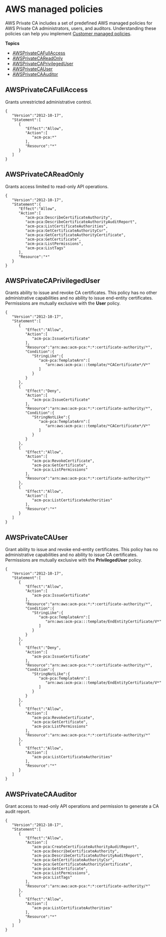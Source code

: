 # AWS managed policies<a name="auth-AwsManagedPolicies"></a>

AWS Private CA includes a set of predefined AWS managed policies for AWS Private CA administrators, users, and auditors\. Understanding these policies can help you implement [Customer managed policies](auth-CustManagedPolicies.md)\.

**Topics**
+ [AWSPrivateCAFullAccess](#AWSPrivateCAFullAccess)
+ [AWSPrivateCAReadOnly](#AWSPrivateCAReadOnly)
+ [AWSPrivateCAPrivilegedUser](#AWSPrivateCAPrivilegedUser)
+ [AWSPrivateCAUser](#AWSPrivateCAUser)
+ [AWSPrivateCAAuditor](#AWSPrivateCAAuditor)

## AWSPrivateCAFullAccess<a name="AWSPrivateCAFullAccess"></a>

Grants unrestricted administrative control\.

```
{
   "Version":"2012-10-17",
   "Statement":[
      {
         "Effect":"Allow",
         "Action":[
            "acm-pca:*"
         ],
         "Resource":"*"
      }
   ]
}
```

## AWSPrivateCAReadOnly<a name="AWSPrivateCAReadOnly"></a>

Grants access limited to read\-only API operations\.

```
{
   "Version":"2012-10-17",
   "Statement":{
      "Effect":"Allow",
      "Action":[
         "acm-pca:DescribeCertificateAuthority",
         "acm-pca:DescribeCertificateAuthorityAuditReport",
         "acm-pca:ListCertificateAuthorities",
         "acm-pca:GetCertificateAuthorityCsr",
         "acm-pca:GetCertificateAuthorityCertificate",
         "acm-pca:GetCertificate",
         "acm-pca:ListPermissions",
         "acm-pca:ListTags"
      ],
      "Resource":"*"
   }
}
```

## AWSPrivateCAPrivilegedUser<a name="AWSPrivateCAPrivilegedUser"></a>

Grants ability to issue and revoke CA certificates\. This policy has no other administrative capabilities and no ability to issue end\-entity certificates\. Permissions are mutually exclusive with the **User** policy\. 

```
{
   "Version":"2012-10-17",
   "Statement":[
      {
         "Effect":"Allow",
         "Action":[
            "acm-pca:IssueCertificate"
         ],
         "Resource":"arn:aws:acm-pca:*:*:certificate-authority/*",
         "Condition":{
            "StringLike":{
               "acm-pca:TemplateArn":[
                  "arn:aws:acm-pca:::template/*CACertificate*/V*"
               ]
            }
         }
      },
      {
         "Effect":"Deny",
         "Action":[
            "acm-pca:IssueCertificate"
         ],
         "Resource":"arn:aws:acm-pca:*:*:certificate-authority/*",
         "Condition":{
            "StringNotLike":{
               "acm-pca:TemplateArn":[
                  "arn:aws:acm-pca:::template/*CACertificate*/V*"
               ]
            }
         }
      },
      {
         "Effect":"Allow",
         "Action":[
            "acm-pca:RevokeCertificate",
            "acm-pca:GetCertificate",
            "acm-pca:ListPermissions"
         ],
         "Resource":"arn:aws:acm-pca:*:*:certificate-authority/*"
      },
      {
         "Effect":"Allow",
         "Action":[
            "acm-pca:ListCertificateAuthorities"
         ],
         "Resource":"*"
      }
   ]
}
```

## AWSPrivateCAUser<a name="AWSPrivateCAUser"></a>

Grant ability to issue and revoke end\-entity certificates\. This policy has no administrative capabilities and no ability to issue CA certificates\. Permissions are mutually exclusive with the **PrivilegedUser** policy\.

```
{
   "Version":"2012-10-17",
   "Statement":[
      {
         "Effect":"Allow",
         "Action":[
            "acm-pca:IssueCertificate"
         ],
         "Resource":"arn:aws:acm-pca:*:*:certificate-authority/*",
         "Condition":{
            "StringLike":{
               "acm-pca:TemplateArn":[
                  "arn:aws:acm-pca:::template/EndEntityCertificate/V*"
               ]
            }
         }
      },
      {
         "Effect":"Deny",
         "Action":[
            "acm-pca:IssueCertificate"
         ],
         "Resource":"arn:aws:acm-pca:*:*:certificate-authority/*",
         "Condition":{
            "StringNotLike":{
               "acm-pca:TemplateArn":[
                  "arn:aws:acm-pca:::template/EndEntityCertificate/V*"
               ]
            }
         }
      },
      {
         "Effect":"Allow",
         "Action":[
            "acm-pca:RevokeCertificate",
            "acm-pca:GetCertificate",
            "acm-pca:ListPermissions"
         ],
         "Resource":"arn:aws:acm-pca:*:*:certificate-authority/*"
      },
      {
         "Effect":"Allow",
         "Action":[
            "acm-pca:ListCertificateAuthorities"
         ],
         "Resource":"*"
      }
   ]
}
```

## AWSPrivateCAAuditor<a name="AWSPrivateCAAuditor"></a>

Grant access to read\-only API operations and permission to generate a CA audit report\. 

```
{
   "Version":"2012-10-17",
   "Statement":[
      {
         "Effect":"Allow",
         "Action":[
            "acm-pca:CreateCertificateAuthorityAuditReport",
            "acm-pca:DescribeCertificateAuthority",
            "acm-pca:DescribeCertificateAuthorityAuditReport",
            "acm-pca:GetCertificateAuthorityCsr",
            "acm-pca:GetCertificateAuthorityCertificate",
            "acm-pca:GetCertificate",
            "acm-pca:ListPermissions",
            "acm-pca:ListTags"
         ],
         "Resource":"arn:aws:acm-pca:*:*:certificate-authority/*"
      },
      {
         "Effect":"Allow",
         "Action":[
            "acm-pca:ListCertificateAuthorities"
         ],
         "Resource":"*"
      }
   ]
}
```
